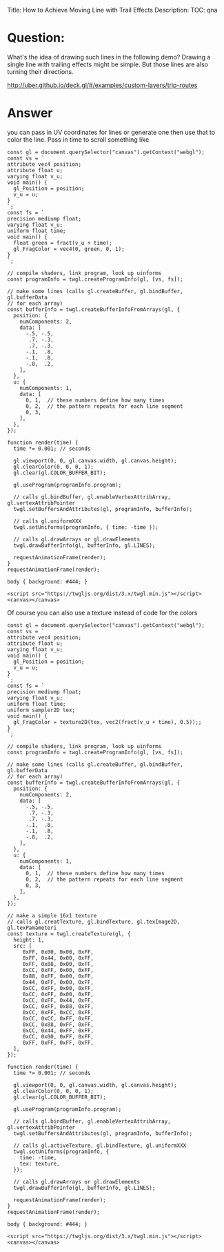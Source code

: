 Title: How to Achieve Moving Line with Trail Effects
Description:
TOC: qna

# Question:

What's the idea of drawing such lines in the following demo? Drawing a single line with trailing effects might be simple. But those lines are also turning their directions.

http://uber.github.io/deck.gl/#/examples/custom-layers/trip-routes

# Answer

you can pass in UV coordinates for lines or generate one then use that to color the line. Pass in time to scroll something like

<!-- begin snippet: js hide: false console: true babel: false -->

<!-- language: lang-js -->

    const gl = document.querySelector("canvas").getContext("webgl");
    const vs = `
    attribute vec4 position;
    attribute float u;
    varying float v_u;
    void main() {
      gl_Position = position;
      v_u = u;
    }
    `;
    const fs = `
    precision mediump float;
    varying float v_u;
    uniform float time;
    void main() {
      float green = fract(v_u + time);
      gl_FragColor = vec4(0, green, 0, 1);
    }
    `;

    // compile shaders, link program, look up uinforms
    const programInfo = twgl.createProgramInfo(gl, [vs, fs]);

    // make some lines (calls gl.createBuffer, gl.bindBuffer, gl.bufferData 
    // for each array)
    const bufferInfo = twgl.createBufferInfoFromArrays(gl, {
      position: {
        numComponents: 2,
        data: [ 
          -.5, -.5, 
           .7, -.3,
           .7, -.3,
          -.1,  .8,
          -.1,  .8,
          -.8,  .2,
        ],
      },
      u: {
        numComponents: 1, 
        data: [
          0, 1,  // these numbers define how many times
          0, 2,  // the pattern repeats for each line segment
          0, 3,  
        ],
      },
    });

    function render(time) {
      time *= 0.001; // seconds
      
      gl.viewport(0, 0, gl.canvas.width, gl.canvas.height);
      gl.clearColor(0, 0, 0, 1);
      gl.clear(gl.COLOR_BUFFER_BIT);
      
      gl.useProgram(programInfo.program);
      
      // calls gl.bindBuffer, gl.enableVertexAttribArray, gl.vertexAttribPointer
      twgl.setBuffersAndAttributes(gl, programInfo, bufferInfo);
      
      // calls gl.uniformXXX
      twgl.setUniforms(programInfo, { time: -time });
      
      // calls gl.drawArrays or gl.drawElements
      twgl.drawBufferInfo(gl, bufferInfo, gl.LINES);
      
      requestAnimationFrame(render);
    }
    requestAnimationFrame(render);


<!-- language: lang-css -->

    body { background: #444; }

<!-- language: lang-html -->

    <script src="https://twgljs.org/dist/3.x/twgl.min.js"></script>
    <canvas></canvas>

<!-- end snippet -->

Of course you can also use a texture instead of code for the colors


<!-- begin snippet: js hide: true console: true babel: false -->

<!-- language: lang-js -->

    const gl = document.querySelector("canvas").getContext("webgl");
    const vs = `
    attribute vec4 position;
    attribute float u;
    varying float v_u;
    void main() {
      gl_Position = position;
      v_u = u;
    }
    `;
    const fs = `
    precision mediump float;
    varying float v_u;
    uniform float time;
    uniform sampler2D tex;
    void main() {
      gl_FragColor = texture2D(tex, vec2(fract(v_u + time), 0.5));;
    }
    `;

    // compile shaders, link program, look up uinforms
    const programInfo = twgl.createProgramInfo(gl, [vs, fs]);

    // make some lines (calls gl.createBuffer, gl.bindBuffer, gl.bufferData 
    // for each array)
    const bufferInfo = twgl.createBufferInfoFromArrays(gl, {
      position: {
        numComponents: 2,
        data: [ 
          -.5, -.5, 
           .7, -.3,
           .7, -.3,
          -.1,  .8,
          -.1,  .8,
          -.8,  .2,
        ],
      },
      u: {
        numComponents: 1, 
        data: [
          0, 1,  // these numbers define how many times
          0, 2,  // the pattern repeats for each line segment
          0, 3,
        ],
      },
    });

    // make a simple 16x1 texture
    // calls gl.creatTexture, gl.bindTexture, gl.texImage2D, gl.texPamameteri
    const texture = twgl.createTexture(gl, {
      height: 1,
      src: [
         0xFF, 0x00, 0x00, 0xFF,
         0xFF, 0x44, 0x00, 0xFF,
         0xFF, 0x88, 0x00, 0xFF,
         0xCC, 0xFF, 0x00, 0xFF,
         0x88, 0xFF, 0x00, 0xFF,
         0x44, 0xFF, 0x00, 0xFF,
         0xCC, 0xFF, 0x00, 0xFF,
         0xCC, 0xFF, 0x00, 0xFF,
         0xCC, 0xFF, 0x44, 0xFF,
         0xCC, 0xFF, 0x88, 0xFF,
         0xCC, 0xFF, 0xCC, 0xFF,
         0xCC, 0xCC, 0xFF, 0xFF,
         0xCC, 0x88, 0xFF, 0xFF,
         0xCC, 0x44, 0xFF, 0xFF,
         0xCC, 0x00, 0xFF, 0xFF,
         0xFF, 0xFF, 0xFF, 0xFF,
      ],
    });

    function render(time) {
      time *= 0.001; // seconds
      
      gl.viewport(0, 0, gl.canvas.width, gl.canvas.height);
      gl.clearColor(0, 0, 0, 1);
      gl.clear(gl.COLOR_BUFFER_BIT);
      
      gl.useProgram(programInfo.program);
      
      // calls gl.bindBuffer, gl.enableVertexAttribArray, gl.vertexAttribPointer
      twgl.setBuffersAndAttributes(gl, programInfo, bufferInfo);
      
      // calls gl.activeTexture, gl.bindTexture, gl.uniformXXX
      twgl.setUniforms(programInfo, { 
        time: -time,
        tex: texture,
      });
      
      // calls gl.drawArrays or gl.drawElements
      twgl.drawBufferInfo(gl, bufferInfo, gl.LINES);
      
      requestAnimationFrame(render);
    }
    requestAnimationFrame(render);

<!-- language: lang-css -->

    body { background: #444; }

<!-- language: lang-html -->

    <script src="https://twgljs.org/dist/3.x/twgl.min.js"></script>
    <canvas></canvas>

<!-- end snippet -->


